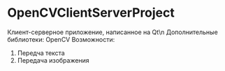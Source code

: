 # OpenCVClientServerProject
Клиент-серверное приложение, написанное на Qt\n
Дополнительные библиотеки: OpenCV
Возможности:
1) Передча текста
2) Передача изображения
